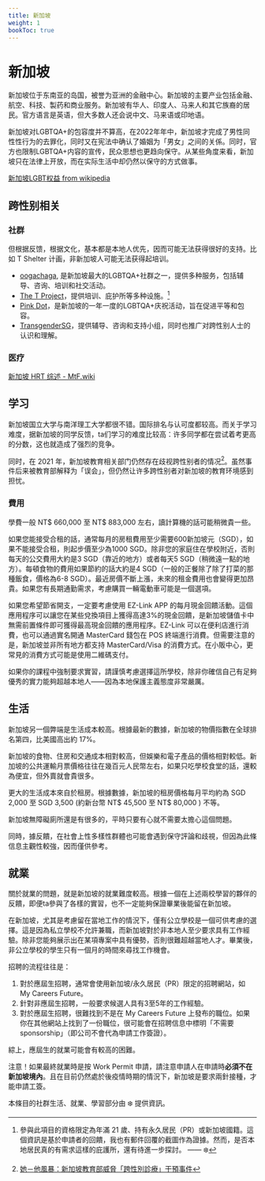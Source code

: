 ```yaml
---
title: 新加坡
weight: 1
bookToc: true
---
```


# 新加坡

新加坡位于东南亚的岛国，被誉为亚洲的金融中心。新加坡的主要产业包括金融、航空、科技、製药和商业服务。新加坡有华人、印度人、马来人和其它族裔的居民。官方语言是英语，但大多数人还会说中文、马来语或印地语。

新加坡对LGBTQA+的包容度并不算高，在2022年年中，新加坡才完成了男性同性性行为的去罪化，同时又在宪法中确认了婚姻为「男女」之间的关係。同时，官方也限制LGBTQA+内容的宣传，民众思想也更趋向保守。从某些角度来看，新加坡只在法律上开放，而在实际生活中却仍然以保守的方式做事。

[新加坡LGBT权益 from wikipedia](https://zh.wikipedia.org/zh-cn/%E6%96%B0%E5%8A%A0%E5%9D%A1LGBT%E6%9D%83%E7%9B%8A)

## 跨性别相关

### 社群

但根据反馈，根据文化，基本都是本地人优先，因而可能无法获得很好的支持。比如 T Shelter 计画，非新加坡人可能无法获得起培训。

- [oogachaga](https://oogachaga.com/), 是新加坡最大的LGBTQA+社群之一，提供多种服务，包括辅导、咨询、培训和社交活动。
- [The T Project](https://www.thetprojectsg.org/)，提供培训、庇护所等多种设施。[^2]
- [Pink Dot](https://pinkdot.sg/)，是新加坡的一年一度的LGBTQA+庆祝活动，旨在促进平等和包容。
- [TransgenderSG](https://transgendersg.com/)，提供辅导、咨询和支持小组，同时也推广对跨性别人士的认识和理解。


### 医疗

[新加坡 HRT 综述 - MtF.wiki](https://mtf.wiki/zh-cn/docs/hrt/singapore/overview/)


## 学习

新加坡国立大学与南洋理工大学都很不错。国际排名与认可度都较高。而关于学习难度，据新加坡的同学反馈，ta们学习的难度比较高：许多同学都在尝试着考更高的分数，这也就造成了强烈的竞争。

同时，在 2021 年，新加坡教育相关部门仍然存在歧视跨性别者的情况[^1]。虽然事件后来被教育部解释为「误会」，但仍然让许多跨性别者对新加坡的教育环境感到担忧。

### 費用

學費一般 NT$ 660,000 至 NT$ 883,000 左右，讀計算機的話可能稍微貴一些。

如果您能接受合租的話，通常每月的房租費用至少需要600新加坡元（SGD），如果不能接受合租，則起步價至少為1000 SGD。除非您的家庭住在學校附近，否則每天的公交費用大約是3 SGD（靠近的地方）或者每天5 SGD（稍微遠一點的地方）。每頓食物的費用如果節約的話大約是4 SGD（一般的正餐除了除了打菜的那種飯食，價格為6-8 SGD）。最近房價不斷上漲，未來的租金費用也會變得更加昂貴。如果您有長期通勤需求，考慮購買一輛電動車可能是一個選項。

如果您希望節省開支，一定要考慮使用 EZ-Link APP 的每月現金回饋活動。這個應用程序可以讓您在某些兌換項目上獲得高達3%的現金回饋，是新加坡儲值卡中無需前置條件即可獲得最高現金回饋的應用程序。EZ-Link 可以在便利店進行消費，也可以通過實名開通 MasterCard 錢包在 POS 終端進行消費。但需要注意的是，新加坡並非所有地方都支持 MasterCard/Visa 的消費方式。在小販中心，更常見的消費方式可能是使用二維碼支付。

如果你的課程中強制要求實習，請謹慎考慮選擇這所學校，除非你確信自己有足夠優秀的實力能夠超越本地人——因為本地保護主義態度非常嚴厲。

## 生活

新加坡另一個弊端是生活成本較高。根據最新的數據，新加坡的物價指數在全球排名第四，比美國高出約 17%。

新加坡的食物、住房和交通成本相對較高，但娛樂和電子產品的價格相對較低。新加坡的公共運輸月票價格往往在幾百元人民幣左右，如果只吃學校食堂的話，還較為便宜，但外賣就會貴很多。

更大的生活成本來自於租房。根據數據，新加坡的租房價格每月平均約為 SGD 2,000 至 SGD 3,500 (約新台幣 NT$ 45,500 至 NT$ 80,000 ) 不等。

新加坡無障礙廁所還是有很多的，平時只要有心就不需要太擔心這個問題。

同時，據反饋，在社會上性多樣性群體也可能會遇到保守評論和歧視，但因為此條信息主觀性較強，因而僅供參考。

## 就業

關於就業的問題，就是新加坡的就業難度較高。根據一個在上述兩校學習的夥伴的反饋，即便ta參與了各樣的實習，也不一定能夠保證畢業後能留在新加坡。

在新加坡，尤其是考慮留在當地工作的情況下，僅有公立學校是一個可供考慮的選擇。這是因為私立學校不允許兼職，而新加坡對於非本地人至少要求具有工作經驗。除非您能夠展示出在某項專案中具有優勢，否則很難超越當地人才。畢業後，非公立學校的學生只有一個月的時間來尋找工作機會。

招聘的流程往往是：
1. 對於應屆生招聘，通常會使用新加坡/永久居民（PR）限定的招聘網站，如 My Careers Future。
2. 針對非應屆生招聘，一般要求候選人具有3至5年的工作經驗。
3. 對於應屆生招聘，很難找到不是在 My Careers Future 上發布的職位。如果你在其他網站上找到了一份職位，很可能會在招聘信息中標明「不需要 sponsorship」（即公司不會代為申請工作簽證）。

綜上，應屆生的就業可能會有較高的困難。

注意！如果最終就業時是按 Work Permit 申請，請注意申請人在申請時**必須不在新加坡境內**。且在目前仍然處於後疫情時期的情況下，新加坡是要求兩針接種，才能申請工簽。




[^1]: [她－他風暴：新加坡教育部威脅「跨性別診療」干預事件](https://global.udn.com/global_vision/story/8664/5228209)
[^2]: 參與此項目的資格限定為年滿 21 歲、持有永久居民（PR）或新加坡國籍。這個資訊是基於申請者的回饋，我也有郵件回覆的截圖作為證據。然而，是否本地居民真的有需求這樣的庇護所，還有待進一步探討。 —— ❄️

本條目的社群生活、就業、學習部分由 ❄️ 提供資訊。